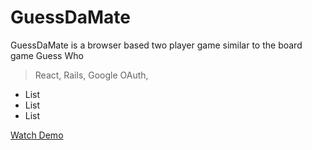 # GuessDaMate

GuessDaMate is a browser based two player game similar to the board game Guess Who

> React, Rails, Google OAuth, 

* List
* List
* List

[Watch Demo](https://www.loom.com/share/f6f3ce52544f457da8ba9673a6336c6f)







